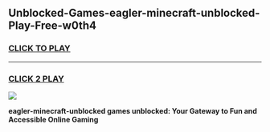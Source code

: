 
## Unblocked-Games-eagler-minecraft-unblocked-Play-Free-w0th4
<h3>
<a href="https://premium76.site?title=eagler-minecraft-unblocked&ref=21A">CLICK TO PLAY</a></h3>
<hr>

<h3>
<a href="https://premium76.site?title=eagler-minecraft-unblocked&ref=21A">CLICK 2 PLAY</a>
  
</h3>

<a href="https://premium76.site?title=eagler-minecraft-unblocked&ref=21A"><img src="https://clearcache.store/games.png"></a>


**eagler-minecraft-unblocked games unblocked: Your Gateway to Fun and Accessible Online Gaming**
